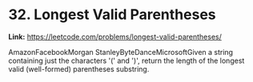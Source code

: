 # 32. Longest Valid Parentheses

**Link:** https://leetcode.com/problems/longest-valid-parentheses/

AmazonFacebookMorgan StanleyByteDanceMicrosoftGiven a string containing just the characters '(' and ')', return the length of the longest valid (well-formed) parentheses substring.


